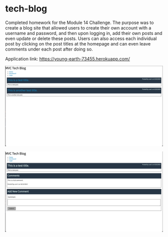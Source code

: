 # tech-blog
Completed homework for the Module 14 Challenge. The purpose was to create a blog site that allowed users to create their own account with a username and password, and then upon logging in, add their own posts and even update or delete these posts. Users can also access each individual post by clicking on the post titles at the homepage and can even leave comments under each post after doing so.

Application link: https://young-earth-73455.herokuapp.com/

![Homepage preview](./Assets/Screen%20Shot%202022-09-22%20at%206.20.25%20PM.png)

![Individual post preview](./Assets/Screen%20Shot%202022-09-22%20at%206.20.37%20PM.png)